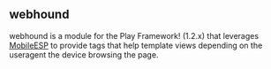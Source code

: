 webhound
--------

webhound is a module for the Play Framework! (1.2.x) that leverages [MobileESP][1]
to provide tags that help template views depending on the useragent the device browsing
the page.

[1]: http://code.google.com/p/mobileesp/